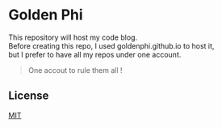 # Golden Phi

This repository will host my code blog.  
Before creating this repo, I used goldenphi.github.io to host it,  
but I prefer to have all my repos under one account.

> One accout to rule them all !

## License

[MIT](http://opensource.org/licenses/MIT)
